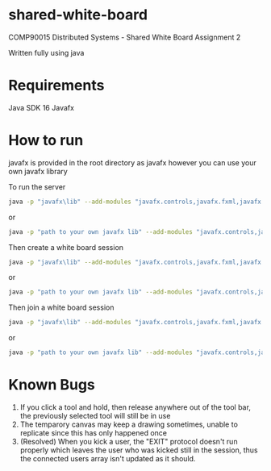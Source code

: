 # shared-white-board
COMP90015 Distributed Systems - Shared White Board Assignment 2

Written fully using java

# Requirements
Java SDK 16
Javafx

# How to run
javafx is provided in the root directory as javafx however you can use your own javafx library

To run the server
```bash
java -p "javafx\lib" --add-modules "javafx.controls,javafx.fxml,javafx.swing" -jar server.jar <portnumber>
```
or
```bash
java -p "path to your own javafx lib" --add-modules "javafx.controls,javafx.fxml,javafx.swing" -jar server.jar <portnumber>
```

Then create a white board session

```bash
java -p "javafx\lib" --add-modules "javafx.controls,javafx.fxml,javafx.swing" -jar CreateWhiteBoard.jar localhost <portnumber> <username>
```
or
```bash
java -p "path to your own javafx lib" --add-modules "javafx.controls,javafx.fxml,javafx.swing" -jar JoinWhiteBoard.jar localhost <portnumber> <username>
```

Then join a white board session
```bash
java -p "javafx\lib" --add-modules "javafx.controls,javafx.fxml,javafx.swing" -jar JoinWhiteBoard.jar localhost <portnumber> <username>
```
or
```bash
java -p "path to your own javafx lib" --add-modules "javafx.controls,javafx.fxml,javafx.swing" -jar JoinWhiteBoard.jar localhost <portnumber> <username>
```

# Known Bugs
1. If you click a tool and hold, then release anywhere out of the tool bar, the previously selected tool will still be in use
2. The temparory canvas may keep a drawing sometimes, unable to replicate since this has only happened once
3. (Resolved) When you kick a user, the "EXIT" protocol doesn't run properly which leaves the user who was kicked still in the session,
 thus the connected users array isn't updated as it should. 
